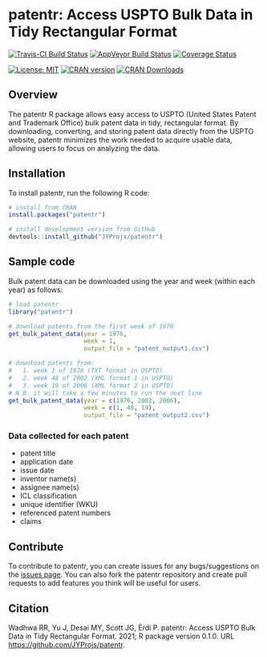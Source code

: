 # patentr: Access USPTO Bulk Data in Tidy Rectangular Format

[![Travis-CI Build Status](https://api.travis-ci.com/JYProjs/patentr.svg?branch=main)](https://travis-ci.com/github/JYProjs/patentr)
[![AppVeyor Build Status](https://ci.appveyor.com/api/projects/status/github/JYProjs/patentr?svg=true)](https://ci.appveyor.com/project/JYProjs/patentr)
[![Coverage Status](https://img.shields.io/codecov/c/github/JYProjs/patentr/master.svg)](https://codecov.io/github/JYProjs/patentr?branch=master)

[![License: MIT](https://img.shields.io/badge/License-MIT-blue.svg)](https://opensource.org/licenses/MIT)
[![CRAN version](http://www.r-pkg.org/badges/version/patentr)](https://CRAN.R-project.org/package=patentr)
[![CRAN Downloads](http://cranlogs.r-pkg.org/badges/grand-total/patentr)](https://CRAN.R-project.org/package=patentr)

## Overview

The patentr R package allows easy access to USPTO (United States Patent and Trademark Office) bulk patent data in tidy, rectangular format.
By downloading, converting, and storing patent data directly from the USPTO website, patentr minimizes the work needed to acquire usable data, allowing users to focus on analyzing the data.

## Installation

To install patentr, run the following R code:

```r
# install from CRAN
install.packages("patentr")

# install development version from GitHub
devtools::install_github("JYProjs/patentr")
```

## Sample code

Bulk patent data can be downloaded using the year and week (within each year)
as follows:

```r
# load patentr
library("patentr")

# download patents from the first week of 1976
get_bulk_patent_data(year = 1976,
                     week = 1,
                     output_file = "patent_output1.csv")

# download patents from:
#   1. week 1 of 1976 (TXT format in USPTO)
#   2. week 48 of 2002 (XML format 1 in USPTO)
#   3. week 19 of 2006 (XML format 2 in USPTO)
# N.B. it will take a few minutes to run the next line
get_bulk_patent_data(year = c(1976, 2002, 2006),
                     week = c(1, 48, 19),
                     output_file = "patent_output2.csv")
```

### Data collected for each patent

* patent title
* application date
* issue date
* inventor name(s)
* assignee name(s)
* ICL classification
* unique identifier (WKU)
* referenced patent numbers
* claims

## Contribute

To contribute to patentr, you can create issues for any bugs/suggestions on the [issues page](https://github.com/JYProjs/patentr/issues).
You can also fork the patentr repository and create pull requests to add features you think will be useful for users.

## Citation

Wadhwa RR, Yu J, Desai MY, Scott JG, Érdi P. patentr: Access USPTO Bulk Data in Tidy Rectangular Format. 2021; R package version 0.1.0. URL https://github.com/JYProjs/patentr.
